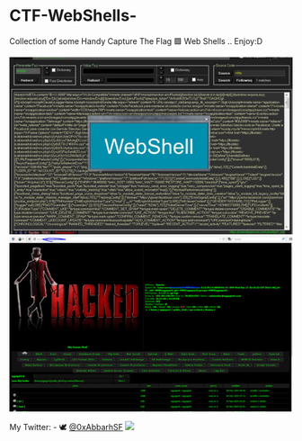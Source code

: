 # CTF-WebShells-
Collection of some Handy Capture The Flag 🟩 Web Shells .. Enjoy:D

<img src="https://raw.githubusercontent.com/0xAbbarhSF/CTF-WebShells-/main/images%20(15).jpeg">
<img src="https://raw.githubusercontent.com/0xAbbarhSF/CTF-WebShells-/main/images%20(16).jpeg">

My Twitter: - 🕊️ [@0xAbbarhSF](https://twitter.com/0xAbbarhSF) <img src="https://img.shields.io/badge/Twitter-1DA1F2?style=for-the-badge&logo=twitter&logoColor=white">
